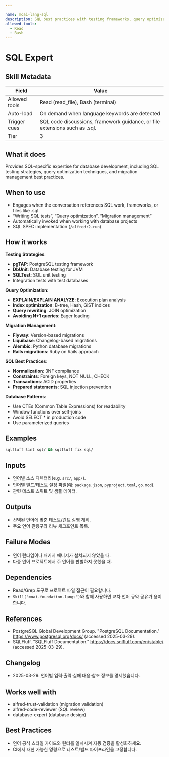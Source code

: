 ```yaml
---

name: moai-lang-sql
description: SQL best practices with testing frameworks, query optimization, and migration management. Use when writing or reviewing SQL code in project workflows.
allowed-tools:
  - Read
  - Bash
---
```


# SQL Expert

## Skill Metadata
| Field | Value |
| ----- | ----- |
| Allowed tools | Read (read_file), Bash (terminal) |
| Auto-load | On demand when language keywords are detected |
| Trigger cues | SQL code discussions, framework guidance, or file extensions such as .sql. |
| Tier | 3 |

## What it does

Provides SQL-specific expertise for database development, including SQL testing strategies, query optimization techniques, and migration management best practices.

## When to use

- Engages when the conversation references SQL work, frameworks, or files like .sql.
- “Writing SQL tests”, “Query optimization”, “Migration management”
- Automatically invoked when working with database projects
- SQL SPEC implementation (`/alfred:2-run`)

## How it works

**Testing Strategies**:
- **pgTAP**: PostgreSQL testing framework
- **DbUnit**: Database testing for JVM
- **SQLTest**: SQL unit testing
- Integration tests with test databases

**Query Optimization**:
- **EXPLAIN/EXPLAIN ANALYZE**: Execution plan analysis
- **Index optimization**: B-tree, Hash, GiST indices
- **Query rewriting**: JOIN optimization
- **Avoiding N+1 queries**: Eager loading

**Migration Management**:
- **Flyway**: Version-based migrations
- **Liquibase**: Changelog-based migrations
- **Alembic**: Python database migrations
- **Rails migrations**: Ruby on Rails approach

**SQL Best Practices**:
- **Normalization**: 3NF compliance
- **Constraints**: Foreign keys, NOT NULL, CHECK
- **Transactions**: ACID properties
- **Prepared statements**: SQL injection prevention

**Database Patterns**:
- Use CTEs (Common Table Expressions) for readability
- Window functions over self-joins
- Avoid SELECT * in production code
- Use parameterized queries

## Examples
```bash
sqlfluff lint sql/ && sqlfluff fix sql/
```

## Inputs
- 언어별 소스 디렉터리(e.g. `src/`, `app/`).
- 언어별 빌드/테스트 설정 파일(예: `package.json`, `pyproject.toml`, `go.mod`).
- 관련 테스트 스위트 및 샘플 데이터.

## Outputs
- 선택된 언어에 맞춘 테스트/린트 실행 계획.
- 주요 언어 관용구와 리뷰 체크포인트 목록.

## Failure Modes
- 언어 런타임이나 패키지 매니저가 설치되지 않았을 때.
- 다중 언어 프로젝트에서 주 언어를 판별하지 못했을 때.

## Dependencies
- Read/Grep 도구로 프로젝트 파일 접근이 필요합니다.
- `Skill("moai-foundation-langs")`와 함께 사용하면 교차 언어 규약 공유가 용이합니다.

## References
- PostgreSQL Global Development Group. "PostgreSQL Documentation." https://www.postgresql.org/docs/ (accessed 2025-03-29).
- SQLFluff. "SQLFluff Documentation." https://docs.sqlfluff.com/en/stable/ (accessed 2025-03-29).

## Changelog
- 2025-03-29: 언어별 입력·출력·실패 대응·참조 정보를 명세했습니다.

## Works well with

- alfred-trust-validation (migration validation)
- alfred-code-reviewer (SQL review)
- database-expert (database design)

## Best Practices
- 언어 공식 스타일 가이드와 린터를 일치시켜 자동 검증을 활성화하세요.
- CI에서 재현 가능한 명령으로 테스트/빌드 파이프라인을 고정합니다.
